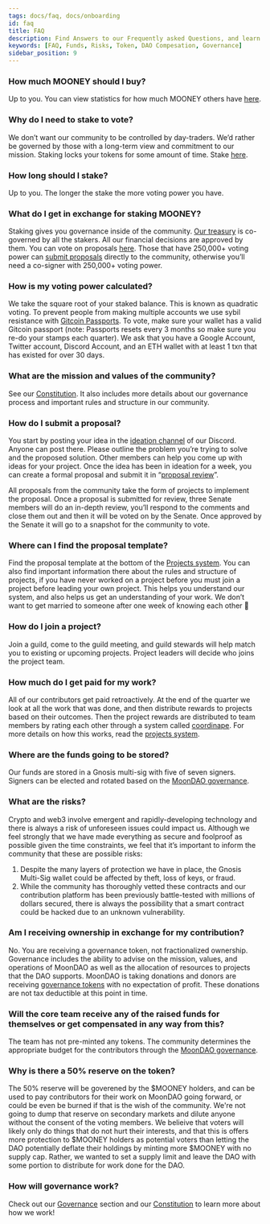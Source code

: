 ```yaml
---
tags: docs/faq, docs/onboarding
id: faq
title: FAQ
description: Find Answers to our Frequently asked Questions, and learn more about the DAO.
keywords: [FAQ, Funds, Risks, Token, DAO Compesation, Governance]
sidebar_position: 9
---
```


### How much MOONEY should I buy?

Up to you. You can view statistics for how much MOONEY others have [here](https://dashboard.moondao.com/#/analytics).

### Why do I need to stake to vote?

We don’t want our community to be controlled by day-traders. We’d rather be governed by those with a long-term view and commitment to our mission. Staking locks your tokens for some amount of time. Stake [here](https://app.moondao.com/lock).

### How long should I stake?

Up to you. The longer the stake the more voting power you have.

### What do I get in exchange for staking MOONEY?

Staking gives you governance inside of the community. [Our treasury](https://dashboard.moondao.com/#/treasury) is co-governed by all the stakers. All our financial decisions are approved by them. You can vote on proposals [here](http://vote.moondao.com). Those that have 250,000+ voting power can [submit proposals](https://discord.com/channels/914720248140279868/1034923662442254356) directly to the community, otherwise you’ll need a co-signer with 250,000+ voting power.


### How is my voting power calculated?

We take the square root of your staked balance. This is known as quadratic voting. To prevent people from making multiple accounts we use sybil resistance with [Gitcoin Passports](https://passport.gitcoin.co/). To vote, make sure your wallet has a valid Gitcoin passport (note: Passports resets every 3 months so make sure you re-do your stamps each quarter). We ask that you have a Google Account, Twitter account, Discord Account, and an ETH wallet with at least 1 txn that has existed for over 30 days.

### What are the mission and values of the community?

See our [Constitution](http://docs.moondao.com/constitution). It also includes more details about our governance process and important rules and structure in our community.

### How do I submit a proposal?

You start by posting your idea in the [ideation channel](https://discord.com/channels/914720248140279868/1027658256706961509) of our Discord. Anyone can post there. Please outline the problem you’re trying to solve and the proposed solution. Other members can help you come up with ideas for your project. Once the idea has been in ideation for a week, you can create a formal proposal and submit it in “[proposal review](https://discord.com/channels/914720248140279868/1034923662442254356)”.

All proposals from the community take the form of projects to implement the proposal. Once a proposal is submitted for review, three Senate members will do an in-depth review, you’ll respond to the comments and close them out and then it will be voted on by the Senate. Once approved by the Senate it will go to a snapshot for the community to vote.

### Where can I find the proposal template?

Find the proposal template at the bottom of the [Projects system](https://docs.moondao.com/project-guidelines/). You can also find important information there about the rules and structure of projects, if you have never worked on a project before you must join a project before leading your own project. This helps you understand our system, and also helps us get an understanding of your work. We don’t want to get married to someone after one week of knowing each other 🙂

### How do I join a project?

Join a guild, come to the guild meeting, and guild stewards will help match you to existing or upcoming projects. Project leaders will decide who joins the project team.

### How much do I get paid for my work?

All of our contributors get paid retroactively. At the end of the quarter we look at all the work that was done, and then distribute rewards to projects based on their outcomes. Then the project rewards are distributed to team members by rating each other through a system called [coordinape](https://coordinape.com/). For more details on how this works, read the [projects system](https://docs.moondao.com/project-guidelines/).

### Where are the funds going to be stored?

Our funds are stored in a Gnosis multi-sig with five of seven signers. Signers can be elected and rotated based on the [MoonDAO governance](MoonDAO%20Governance.md).

### What are the risks?

Crypto and web3 involve emergent and rapidly-developing technology and there is always a risk of unforeseen issues could impact us. Although we feel strongly that we have made everything as secure and foolproof as possible given the time constraints, we feel that it’s important to inform the community that these are possible risks:

1. Despite the many layers of protection we have in place, the Gnosis Multi-Sig wallet could be affected by theft, loss of keys, or fraud.
2. While the community has thoroughly vetted these contracts and our contribution platform has been previously battle-tested with millions of dollars secured, there is always the possibility that a smart contract could be hacked due to an unknown vulnerability.

### Am I receiving ownership in exchange for my contribution?

No. You are receiving a governance token, not fractionalized ownership. Governance includes the ability to advise on the mission, values, and operations of MoonDAO as well as the allocation of resources to projects that the DAO supports. MoonDAO is taking donations and donors are receiving [governance tokens](Governance%20Tokens.md) with no expectation of profit. These donations are not tax deductible at this point in time.

### Will the core team receive any of the raised funds for themselves or get compensated in any way from this?

The team has not pre-minted any tokens. The community determines the appropriate budget for the contributors through the [MoonDAO governance](MoonDAO%20Governance.md).

### Why is there a 50% reserve on the token?

The 50% reserve will be goverened by the $MOONEY holders, and can be used to pay contributors for their work on MoonDAO going forward, or could be even be burned if that is the wish of the community. We're not going to dump that reserve on secondary markets and dilute anyone without the consent of the voting members. We belieive that voters will likely only do things that do not hurt their interests, and that this is offers more protection to $MOONEY holders as potential voters than letting the DAO potentially deflate their holdings by minting more $MOONEY with no supply cap. Rather, we wanted to set a supply limit and leave the DAO with some portion to distribute for work done for the DAO.

### How will governance work?

Check out our [Governance](https://docs.moondao.com/governance) section and our [Constitution](https://docs.moondao.com/constitution) to learn more about how we work!
